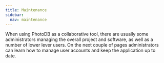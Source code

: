 ```yaml
---
title: Maintenance
sidebar:
  nav: maintenance
---
```


When using PhotoDB as a collaborative tool, there are usually some administrators managing the overall project and software, as well as a number of lower lever users. On the next couple of pages administrators can learn how to manage user accounts and keep the application up to date.